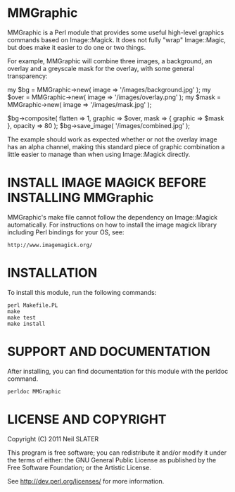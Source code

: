 MMGraphic
==========

MMGraphic is a Perl module that provides some useful high-level graphics 
commands based on Image::Magick. It does not fully "wrap" Image::Magic, 
but does make it easier to do one or two things.

For example, MMGraphic will combine three images, a background, an overlay
and a greyscale mask for the overlay, with some general transparency:

  my $bg = MMGraphic->new( image => '/images/background.jpg' );
  my $over = MMGraphic->new( image => '/images/overlay.png' );
  my $mask = MMGraphic->new( image => '/images/mask.jpg' );
  
  $bg->composite( flatten => 1, graphic => $over, mask => { graphic => $mask }, opacity => 80 );
  $bg->save_image( '/images/combined.jpg' );
  
The example should work as expected whether or not the overlay image
has an alpha channel, making this standard piece of graphic combination
a little easier to manage than when using Image::Magick directly.
  
INSTALL IMAGE MAGICK BEFORE INSTALLING MMGraphic
================================================

MMGraphic's make file cannot follow the dependency on Image::Magick 
automatically. For instructions on how to install the image magick library
including Perl bindings for your OS, see:

	http://www.imagemagick.org/

INSTALLATION
============

To install this module, run the following commands:

	perl Makefile.PL
	make
	make test
	make install

SUPPORT AND DOCUMENTATION
=========================

After installing, you can find documentation for this module with the
perldoc command.

    perldoc MMGraphic

LICENSE AND COPYRIGHT
======================

Copyright (C) 2011 Neil SLATER

This program is free software; you can redistribute it and/or modify it
under the terms of either: the GNU General Public License as published
by the Free Software Foundation; or the Artistic License.

See http://dev.perl.org/licenses/ for more information.
